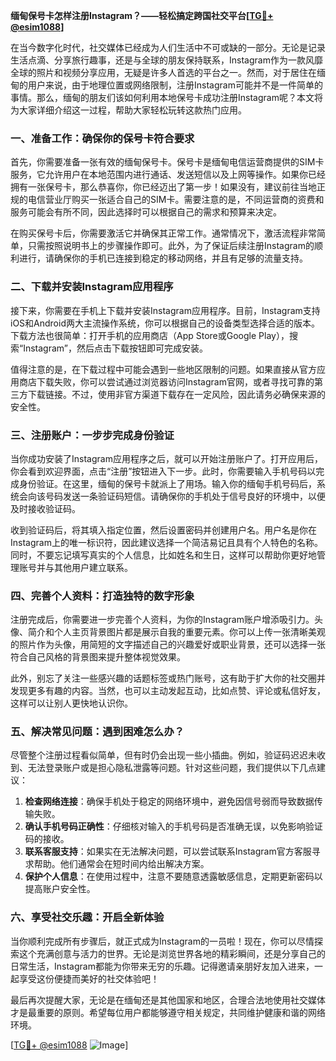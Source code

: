 **缅甸保号卡怎样注册Instagram？——轻松搞定跨国社交平台[[TG💪+ @esim1088](https://t.me/s/esim1088)]**

在当今数字化时代，社交媒体已经成为人们生活中不可或缺的一部分。无论是记录生活点滴、分享旅行趣事，还是与全球的朋友保持联系，Instagram作为一款风靡全球的照片和视频分享应用，无疑是许多人首选的平台之一。然而，对于居住在缅甸的用户来说，由于地理位置或网络限制，注册Instagram可能并不是一件简单的事情。那么，缅甸的朋友们该如何利用本地保号卡成功注册Instagram呢？本文将为大家详细介绍这一过程，帮助大家轻松玩转这款热门应用。

### **一、准备工作：确保你的保号卡符合要求**

首先，你需要准备一张有效的缅甸保号卡。保号卡是缅甸电信运营商提供的SIM卡服务，它允许用户在本地范围内进行通话、发送短信以及上网等操作。如果你已经拥有一张保号卡，那么恭喜你，你已经迈出了第一步！如果没有，建议前往当地正规的电信营业厅购买一张适合自己的SIM卡。需要注意的是，不同运营商的资费和服务可能会有所不同，因此选择时可以根据自己的需求和预算来决定。

在购买保号卡后，你需要激活它并确保其正常工作。通常情况下，激活流程非常简单，只需按照说明书上的步骤操作即可。此外，为了保证后续注册Instagram的顺利进行，请确保你的手机已连接到稳定的移动网络，并且有足够的流量支持。

### **二、下载并安装Instagram应用程序**

接下来，你需要在手机上下载并安装Instagram应用程序。目前，Instagram支持iOS和Android两大主流操作系统，你可以根据自己的设备类型选择合适的版本。下载方法也很简单：打开手机的应用商店（App Store或Google Play），搜索“Instagram”，然后点击下载按钮即可完成安装。

值得注意的是，在下载过程中可能会遇到一些地区限制的问题。如果直接从官方应用商店下载失败，你可以尝试通过浏览器访问Instagram官网，或者寻找可靠的第三方下载链接。不过，使用非官方渠道下载存在一定风险，因此请务必确保来源的安全性。

### **三、注册账户：一步步完成身份验证**

当你成功安装了Instagram应用程序之后，就可以开始注册账户了。打开应用后，你会看到欢迎界面，点击“注册”按钮进入下一步。此时，你需要输入手机号码以完成身份验证。在这里，缅甸的保号卡就派上了用场。输入你的缅甸手机号码后，系统会向该号码发送一条验证码短信。请确保你的手机处于信号良好的环境中，以便及时接收验证码。

收到验证码后，将其填入指定位置，然后设置密码并创建用户名。用户名是你在Instagram上的唯一标识符，因此建议选择一个简洁易记且具有个人特色的名称。同时，不要忘记填写真实的个人信息，比如姓名和生日，这样可以帮助你更好地管理账号并与其他用户建立联系。

### **四、完善个人资料：打造独特的数字形象**

注册完成后，你需要进一步完善个人资料，为你的Instagram账户增添吸引力。头像、简介和个人主页背景图片都是展示自我的重要元素。你可以上传一张清晰美观的照片作为头像，用简短的文字描述自己的兴趣爱好或职业背景，还可以选择一张符合自己风格的背景图来提升整体视觉效果。

此外，别忘了关注一些感兴趣的话题标签或热门账号，这有助于扩大你的社交圈并发现更多有趣的内容。当然，也可以主动发起互动，比如点赞、评论或私信好友，这样可以让别人更快地认识你。

### **五、解决常见问题：遇到困难怎么办？**

尽管整个注册过程看似简单，但有时仍会出现一些小插曲。例如，验证码迟迟未收到、无法登录账户或是担心隐私泄露等问题。针对这些问题，我们提供以下几点建议：

1. **检查网络连接**：确保手机处于稳定的网络环境中，避免因信号弱而导致数据传输失败。
2. **确认手机号码正确性**：仔细核对输入的手机号码是否准确无误，以免影响验证码的接收。
3. **联系客服支持**：如果实在无法解决问题，可以尝试联系Instagram官方客服寻求帮助。他们通常会在短时间内给出解决方案。
4. **保护个人信息**：在使用过程中，注意不要随意透露敏感信息，定期更新密码以提高账户安全性。

### **六、享受社交乐趣：开启全新体验**

当你顺利完成所有步骤后，就正式成为Instagram的一员啦！现在，你可以尽情探索这个充满创意与活力的世界。无论是浏览世界各地的精彩瞬间，还是分享自己的日常生活，Instagram都能为你带来无穷的乐趣。记得邀请亲朋好友加入进来，一起享受这份便捷而美好的社交体验吧！

最后再次提醒大家，无论是在缅甸还是其他国家和地区，合理合法地使用社交媒体才是最重要的原则。希望每位用户都能够遵守相关规定，共同维护健康和谐的网络环境。

[[TG💪+ @esim1088](https://t.me/s/esim1088) ![Image](https://i.postimg.cc/4NQfJmqS/Snipaste-2025-05-13-00-14-12.png)]